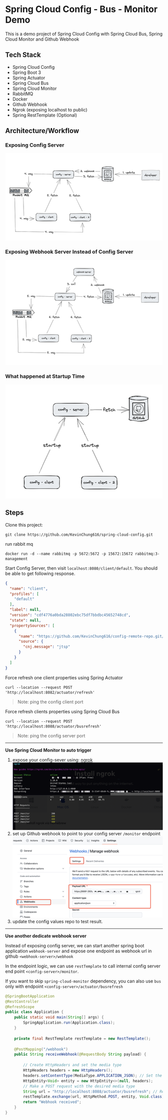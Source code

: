 # Spring Cloud Config - Bus - Monitor Demo

This is a demo project of Spring Cloud Config with Spring Cloud Bus, Spring Cloud Monitor and Github Webhook


## Tech Stack

+ Spring Cloud Config
+ Spring Boot 3
+ Spring Actuator
+ Spring Cloud Bus
+ Spring Cloud Monitor
+ RabbitMQ
+ Docker
+ Github Webhook
+ Ngrok (exposing localhost to public)
+ Spring RestTemplate (Optional)

## Architecture/Workflow

### Exposing Config Server
![](update-monitor.png)

### Exposing Webhook Server Instead of Config Server
![](update-webhook-server.png)

### What happened at Startup Time
![](startup.png)

## Steps

Clone this project:
```
git clone https://github.com/KevinChung616/spring-cloud-config.git
```

run rabbit mq
```shell
docker run -d --name rabbitmq -p 5672:5672 -p 15672:15672 rabbitmq:3-management
```

Start Config Server, then visit `localhost:8080/client/default`. You should be able to get following response.
```json
{
  "name": "client",
  "profiles": [
    "default"
  ],
  "label": null,
  "version": "cdf4776a0bda28802ebc75df7bbdbc45652748cd",
  "state": null,
  "propertySources": [
    {
      "name": "https://github.com/KevinChung616/config-remote-repo.git/client.properties",
      "source": {
        "cnj.message": "jtsp"
      }
    }
  ]
}

```

Force refresh one client properties using Spring Actuator

```shell
curl --location --request POST 'http://localhost:8082/actuator/refresh'
```
> Note: ping the config client port

Force refresh clients properties using Spring Cloud Bus
```shell
curl --location --request POST 'http://localhost:8088/actuator/busrefresh'
```
> Note: ping the config server port
> 

---
**Use Spring Cloud Monitor to auto trigger**

1. expose your config-sever using: [ngrok](https://ngrok.com/download)
   ![](ngrok-serve.png)
2. set up Github webhook to point to your config server `/monitor` endpoint
   ![](github-webhook.png)
3. update the config values repo to test result.

---

**Use another dedicate webhook server**

Instead of exposing config server, we can start another spring boot application `webhook-server` and expose one endpoint as webhook url in github `<webhook-server>/webhook`

In the endpoint logic, we can use `restTemplate` to call internal config server end point `<config-server>/monitor`. 

If you want to skip `spring-cloud-monitor` dependency, you can also use `bus` only with endpoint `<config-server>/actuator/busrefresh`

```java
@SpringBootApplication
@RestController
@RefreshScope
public class Application {
    public static void main(String[] args) {
        SpringApplication.run(Application.class);
    }

    private final RestTemplate restTemplate = new RestTemplate();

    @PostMapping("/webhook")
    public String receiveWebhook(@RequestBody String payload) {

        // Create HttpHeaders and set the media type
        HttpHeaders headers = new HttpHeaders();
        headers.setContentType(MediaType.APPLICATION_JSON); // Set the desired media type here
        HttpEntity<Void> entity = new HttpEntity<>(null, headers);
        // Make a POST request with the desired media type
        String url = "http://localhost:8088/actuator/busrefresh"; // Replace with the actual endpoint URL
        restTemplate.exchange(url, HttpMethod.POST, entity, Void.class);
        return "Webhook received";
    }
}
```
